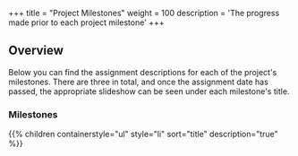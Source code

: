 +++
title = "Project Milestones"
weight = 100
description = 'The progress made prior to each project milestone'
+++

## Overview
Below you can find the assignment descriptions for each of the project's milestones.  There are three in total, and once the assignment date has passed, the appropriate slideshow can be seen under each milestone's title.

### Milestones
{{% children containerstyle="ul" style="li" sort="title" description="true" %}}